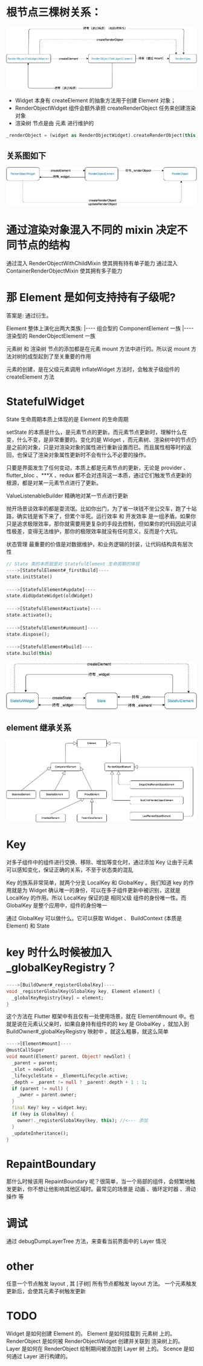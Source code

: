 # 根节点三棵树关系：
![image](https://github.com/helloDolin/dolin_demo_flutter/blob/main/%E7%9F%A5%E8%AF%86%E7%82%B9%E6%B1%87%E6%80%BB/imgs/%E6%A0%B9%E8%8A%82%E7%82%B9%E4%B8%89%E6%A3%B5%E6%A0%91%E5%85%B3%E7%B3%BB.drawio.png?raw=true
)


* Widget 本身有 createElement 的抽象方法用于创建 Element 对象；
* RenderObjectWidget 组件会额外承担 createRenderObject 任务来创建渲染对象
* 渲染树 节点是由 元素 进行维护的
```dart
_renderObject = (widget as RenderObjectWidget).createRenderObject(this);
```
## 关系图如下
![image](https://github.com/helloDolin/dolin_demo_flutter/blob/main/%E7%9F%A5%E8%AF%86%E7%82%B9%E6%B1%87%E6%80%BB/imgs/RenderObjectWidget%E4%B8%89%E6%A3%B5%E6%A0%91%E5%85%B3%E7%B3%BB.drawio.png?raw=true
)

# 通过渲染对象混入不同的 mixin 决定不同节点的结构
通过混入 RenderObjectWithChildMixin 使其拥有持有单子能力
通过混入 ContainerRenderObjectMixin 使其拥有多子能力

# 那 Element 是如何支持持有子级呢? 
答案是: 通过衍生。

Element 整体上演化出两大类族:
	|---- 组合型的 ComponentElement 一族
	|---- 渲染型的 RenderObjectElement 一族

元素树 和 渲染树 节点的添加都是在元素 mount 方法中进行的。所以说 mount 方法对树的成型起到了至关重要的作用

元素的创建，是在父级元素调用 inflateWidget 方法时，会触发子级组件的 createElement 方法


# StatefulWidget
State 生命周期本质上体现的是 Element 的生命周期

setState 的本质是什么，是元素节点的更新。而元素节点更新时，理解什么在变，什么不变，是非常重要的。变化的是 Widget ，而元素树、渲染树中的节点仍是之前的对象，只是对渲染对象的属性进行重新设置而已。而且属性相等时的返回，也保证了渲染对象属性更新时不会有什么不必要的操作。

只要是界面发生了任何变动，本质上都是元素节点的更新，无论是 provider 、flutter_bloc 、***X 、redux 都不会对违背这一本质，通过它们触发节点更新的根源，都是对某一元素节点进行了更新。

ValueListenableBuilder 精确地对某一节点进行更新

抛开场景谈效率的都是耍流氓。比如你出门，为了省一块钱不坐公交车，跑了十站路，确实钱是省下来了，但累个半死。运行效率 和 开发效率 是一组矛盾。如果你只是追求极限效率，那你就需要用更复杂的手段去控制，但如果你的代码因此可读性极差，变得无法维护，那你的极限效率就没有任何意义，反而是个大坑。

状态管理 最重要的价值是对数据维护，和业务逻辑的封装，让代码结构具有层次性

```dart
// State 类的本质就是对 StatefulElement 生命周期的体现
---->[StatefulElement#_firstBuild]----
state.initState()
  
---->[StatefulElement#update]----
state.didUpdateWidget(oldWidget)

---->[StatefulElement#activate]----
state.activate();

---->[StatefulElement#unmount]----
state.dispose();

---->[StatefulElement#build]----
state.build(this)
```

![image](https://github.com/helloDolin/dolin_demo_flutter/blob/main/%E7%9F%A5%E8%AF%86%E7%82%B9%E6%B1%87%E6%80%BB/imgs/StatefulWidget%E5%85%B3%E7%B3%BB.drawio.png?raw=true)

## element 继承关系
![iamge](https://github.com/helloDolin/dolin_demo_flutter/blob/main/%E7%9F%A5%E8%AF%86%E7%82%B9%E6%B1%87%E6%80%BB/imgs/element%E7%BB%A7%E6%89%BF%E5%85%B3%E7%B3%BB.png?raw=true)
# Key
对多子组件中的组件进行交换、移除、增加等变化时，通过添加 Key 让由于元素可以感知变化，保证正确的关系，不至于状态类的混乱

Key 的族系非常简单，就两个分支 LocalKey 和 GlobalKey 。我们知道 key 的作用就是为 Widget 确认唯一的身份，可以在多子组件更新中被识别，这就是 LocalKey 的作用。所以 LocalKey 保证的是 相同父级 组件的身份唯一性。而 GlobalKey 是整个应用中，组件的身份唯一

通过 GlobalKey 可以做什么。它可以获取 Widget 、 BuildContext (本质是Element) 和 State

# key 时什么时候被加入 _globalKeyRegistry？
```dart
---->[BuildOwner#_registerGlobalKey]----
void _registerGlobalKey(GlobalKey key, Element element) {
  _globalKeyRegistry[key] = element;
}
```
这个方法在 Flutter 框架中有且仅有一处使用场景，就在 Element#mount 中。也就是说在元素认父亲时，如果自身持有组件的的 key 是 GlobalKey ，就加入到 BuildOwner#_globalKeyRegistry 映射中 。就这么粗暴，就这么简单

```dart
---->[Element#mount]----
@mustCallSuper
void mount(Element? parent, Object? newSlot) {
  _parent = parent;
  _slot = newSlot;
  _lifecycleState = _ElementLifecycle.active;
  _depth = _parent != null ? _parent!.depth + 1 : 1;
  if (parent != null) {
    _owner = parent.owner;
  }
  final Key? key = widget.key;
  if (key is GlobalKey) {
    owner!._registerGlobalKey(key, this); //<--- 添加
  }
  _updateInheritance();
}
```

# RepaintBoundary
那什么时候该用 RepaintBoundary 呢？很简单，当一个局部的组件，会频繁地触发更新，你不想让他影响其他区域时。最常见的场景是 动画 、循环定时器 、滑动操作 等

# 调试
通过 debugDumpLayerTree 方法，来查看当前界面中的 Layer 情况

# other
任意一个节点触发 layout , 其 [子树] 所有节点都触发 layout 方法。
一个元素触发更新后，会使其元素子树触发更新

# TODO
Widget 是如何创建 Element 的。
Element 是如何挂载到 元素树 上的。
RenderObject 是如何被 RenderObjectWidget 创建并关联到 渲染树上的。
Layer 是如何在 RenderObject 绘制期间被添加到 Layer 树 上的。
Scence 是如何通过 Layer 进行构建的。